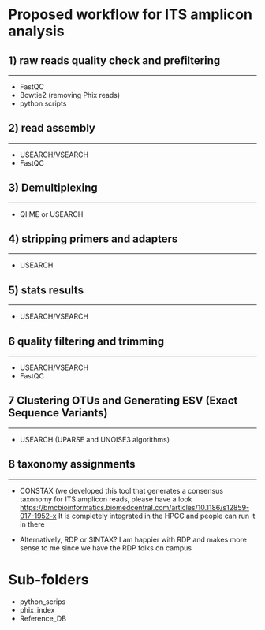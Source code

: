 # Proposed workflow for ITS amplicon analysis

## 1) raw reads quality check and prefiltering
--------------------------------------------
- FastQC
- Bowtie2 (removing Phix reads)
- python scripts

## 2) read assembly
----------------
- USEARCH/VSEARCH
- FastQC

## 3) Demultiplexing
------------------
- QIIME or USEARCH 

## 4) stripping primers and adapters
-----------------------------------
- USEARCH

## 5) stats results
------------------
- USEARCH/VSEARCH

## 6 quality filtering and trimming
----------------------------------
- USEARCH/VSEARCH
- FastQC

## 7 Clustering OTUs and Generating ESV (Exact Sequence Variants)
-----------------------------------------------------------------
- USEARCH (UPARSE and UNOISE3 algorithms)

## 8 taxonomy assignments
-------------------------
- CONSTAX (we developed this tool that generates a consensus taxonomy for ITS amplicon reads, please have a look https://bmcbioinformatics.biomedcentral.com/articles/10.1186/s12859-017-1952-x
It is completely integrated in the HPCC and people can run it in there

- Alternatively, RDP or SINTAX? I am happier with RDP and makes more sense to me since we have the RDP folks on campus

# Sub-folders
- python_scrips
- phix_index
- Reference_DB
